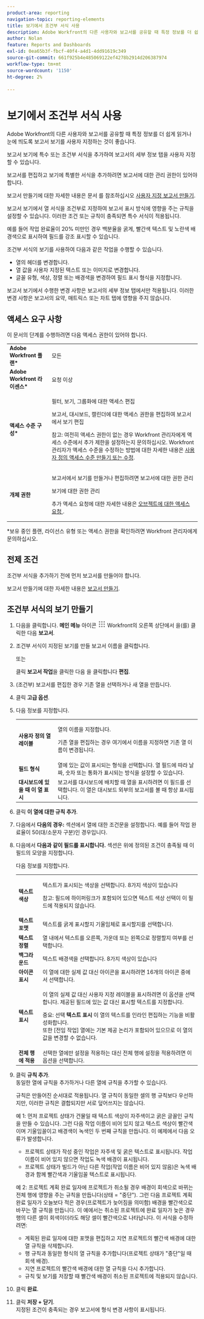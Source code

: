 ```yaml
---
product-area: reporting
navigation-topic: reporting-elements
title: 보기에서 조건부 서식 사용
description: Adobe Workfront의 다른 사용자와 보고서를 공유할 때 특정 정보를 더 쉽게 읽거나 눈에 띄도록 보고서 보기를 사용자 지정하는 것이 좋습니다.
author: Nolan
feature: Reports and Dashboards
exl-id: 0ea65b3f-fbcf-40f4-a4d1-4dd91619c349
source-git-commit: 661f925b4e485069122ef4278b2914d206387974
workflow-type: tm+mt
source-wordcount: '1150'
ht-degree: 2%

---
```


# 보기에서 조건부 서식 사용

Adobe Workfront의 다른 사용자와 보고서를 공유할 때 특정 정보를 더 쉽게 읽거나 눈에 띄도록 보고서 보기를 사용자 지정하는 것이 좋습니다.

보고서 보기에 특수 또는 조건부 서식을 추가하여 보고서의 세부 정보 탭을 사용자 지정할 수 있습니다.

보고서를 편집하고 보기에 특별한 서식을 추가하려면 보고서에 대한 관리 권한이 있어야 합니다.

보고서 만들기에 대한 자세한 내용은 문서 를 참조하십시오 [사용자 지정 보고서 만들기](../../../reports-and-dashboards/reports/creating-and-managing-reports/create-custom-report.md).

보고서 보기에서 열 서식을 조건부로 지정하여 보고서 표시 방식에 영향을 주는 규칙을 설정할 수 있습니다. 이러한 조건 또는 규칙이 충족되면 특수 서식이 적용됩니다.

예를 들어 작업 완료율이 20% 미만인 경우 백분율을 굵게, 빨간색 텍스트 및 노란색 배경색으로 표시하여 필드를 강조 표시할 수 있습니다.

조건부 서식의 보기를 사용하여 다음과 같은 작업을 수행할 수 있습니다.

* 열의 헤더를 변경합니다.
* 열 값을 사용자 지정된 텍스트 또는 이미지로 변경합니다.
* 글꼴 유형, 색상, 정렬 또는 배경색을 변경하여 필드 표시 형식을 지정합니다.

보고서 보기에서 수행한 변경 사항은 보고서의 세부 정보 탭에서만 적용됩니다. 이러한 변경 사항은 보고서의 요약, 매트릭스 또는 차트 탭에 영향을 주지 않습니다.

## 액세스 요구 사항

이 문서의 단계를 수행하려면 다음 액세스 권한이 있어야 합니다.

<table style="table-layout:auto"> 
 <col> 
 <col> 
 <tbody> 
  <tr> 
   <td role="rowheader"><strong>Adobe Workfront 플랜*</strong></td> 
   <td> <p>모든</p> </td> 
  </tr> 
  <tr> 
   <td role="rowheader"><strong>Adobe Workfront 라이센스*</strong></td> 
   <td> <p>요청 이상 </p> </td> 
  </tr> 
  <tr> 
   <td role="rowheader"><strong>액세스 수준 구성*</strong></td> 
   <td> <p>필터, 보기, 그룹화에 대한 액세스 편집</p> <p>보고서, 대시보드, 캘린더에 대한 액세스 권한을 편집하여 보고서에서 보기 편집</p> <p>참고: 여전히 액세스 권한이 없는 경우 Workfront 관리자에게 액세스 수준에서 추가 제한을 설정하는지 문의하십시오. Workfront 관리자가 액세스 수준을 수정하는 방법에 대한 자세한 내용은 <a href="../../../administration-and-setup/add-users/configure-and-grant-access/create-modify-access-levels.md" class="MCXref xref">사용자 정의 액세스 수준 만들기 또는 수정</a>.</p> </td> 
  </tr> 
  <tr> 
   <td role="rowheader"><strong>개체 권한</strong></td> 
   <td> <p>보고서에서 보기를 만들거나 편집하려면 보고서에 대한 권한 관리</p> <p>보기에 대한 권한 관리</p> <p>추가 액세스 요청에 대한 자세한 내용은 <a href="../../../workfront-basics/grant-and-request-access-to-objects/request-access.md" class="MCXref xref">오브젝트에 대한 액세스 요청 </a>.</p> </td> 
  </tr> 
 </tbody> 
</table>

&#42;보유 중인 플랜, 라이선스 유형 또는 액세스 권한을 확인하려면 Workfront 관리자에게 문의하십시오.

## 전제 조건

조건부 서식을 추가하기 전에 먼저 보고서를 만들어야 합니다.

보고서 만들기에 대한 자세한 내용은 [보고서 만들기](../../../reports-and-dashboards/reports/creating-and-managing-reports/create-report.md).

## 조건부 서식의 보기 만들기

1. 다음을 클릭합니다. **메인 메뉴** 아이콘 ![](assets/main-menu-icon.png) Workfront의 오른쪽 상단에서 을(를) 클릭한 다음 **보고서**.

1. 조건부 서식이 지정된 보기를 만들 보고서 이름을 클릭합니다.

   또는

   클릭 **보고서 작업**&#x200B;을 클릭한 다음 을 클릭합니다 **편집**.

1. (조건부) 보고서를 편집한 경우 기존 열을 선택하거나 새 열을 만듭니다.
1. 클릭 **고급 옵션**.

1. 다음 정보를 지정합니다.

   <table style="table-layout:auto"> 
    <col> 
    <col> 
    <tbody> 
     <tr> 
      <td role="rowheader"><strong>사용자 정의 열 레이블</strong></td> 
      <td> <p>열의 이름을 지정합니다.</p> <p>기존 열을 편집하는 경우 여기에서 이름을 지정하면 기존 열 이름이 변경됩니다.</p> </td> 
     </tr> 
     <tr> 
      <td role="rowheader"><strong>필드 형식</strong></td> 
      <td>열에 있는 값이 표시되는 형식을 선택합니다. 열 필드에 따라 날짜, 숫자 또는 통화가 표시되는 방식을 설정할 수 있습니다.</td> 
     </tr> 
     <tr> 
      <td role="rowheader"><strong>대시보드에 있을 때 이 열 표시</strong></td> 
      <td>보고서를 대시보드에 배치할 때 열을 표시하려면 이 필드를 선택합니다. 이 열은 대시보드 외부의 보고서를 볼 때 항상 표시됩니다.</td> 
     </tr> 
    </tbody> 
   </table>

1. 클릭 **이 열에 대한 규칙 추가**.

   <!--
   <note type="note">
   You cannot apply conditional formatting to a User Team ID field. (NOTE: drafted this. Not sure why we have to single out just this one field?)
   </note>
   -->

1. 다음에서 **다음의 경우:** 섹션에서 열에 대한 조건문을 설정합니다. 예를 들어 작업 완료율이 50(대/소문자 구분)인 경우입니다.
1. 다음에서 **다음과 같이 필드를 표시합니다.** 섹션은 위에 정의된 조건이 충족될 때 이 필드의 모양을 지정합니다.

   다음 정보를 지정합니다.

   <table style="table-layout:auto"> 
    <col> 
    <col> 
    <tbody> 
     <tr> 
      <td role="rowheader"><strong>텍스트 색상</strong></td> 
      <td> <p>텍스트가 표시되는 색상을 선택합니다. 8가지 색상이 있습니다</p> <p>참고: 필드에 하이퍼링크가 포함되어 있으면 텍스트 색상 선택이 이 필드에 적용되지 않습니다.</p> </td> 
     </tr> 
     <tr> 
      <td role="rowheader"><strong>텍스트 포맷</strong></td> 
      <td>텍스트를 굵게 표시할지 기울임체로 표시할지를 선택합니다.</td> 
     </tr> 
     <tr> 
      <td role="rowheader"><strong>텍스트 정렬</strong></td> 
      <td>열 내에서 텍스트를 오른쪽, 가운데 또는 왼쪽으로 정렬할지 여부를 선택합니다.</td> 
     </tr> 
     <tr> 
      <td role="rowheader"><strong>백그라운드</strong></td> 
      <td>텍스트 배경색을 선택합니다. 8가지 색상이 있습니다</td> 
     </tr> 
     <tr> 
      <td role="rowheader"><strong>아이콘 표시</strong></td> 
      <td>이 열에 대한 실제 값 대신 아이콘을 표시하려면 16개의 아이콘 중에서 선택합니다.</td> 
     </tr> 
     <tr> 
      <td role="rowheader"><strong>텍스트 표시</strong></td> 
      <td> <p>이 열의 실제 값 대신 사용자 지정 레이블을 표시하려면 이 옵션을 선택합니다. 제공된 필드에 있는 값 대신 표시할 텍스트를 지정합니다.</p> <p>중요: 선택 <strong>텍스트 표시</strong> 이 열의 텍스트를 인라인 편집하는 기능을 비활성화합니다.<br>또한 [전임 작업] 열에는 기본 제공 논리가 포함되어 있으므로 이 열의 값을 변경할 수 없습니다.</p> </td> 
     </tr> 
     <tr> 
      <td role="rowheader"><strong>전체 행에 적용</strong></td> 
      <td>선택한 열에만 설정을 적용하는 대신 전체 행에 설정을 적용하려면 이 옵션을 선택합니다.</td> 
     </tr> 
    </tbody> 
   </table>

1. 클릭 **규칙 추가**.\
   동일한 열에 규칙을 추가하거나 다른 열에 규칙을 추가할 수 있습니다.

   규칙은 만들어진 순서대로 적용됩니다. 열 규칙이 동일한 셀의 행 규칙보다 우선하지만, 이러한 규칙은 결합되지만 서로 덮어쓰지는 않습니다.

   예 1: 먼저 프로젝트 상태가 건물일 때 텍스트 색상이 자주색이고 굵은 글꼴인 규칙을 만들 수 있습니다. 그런 다음 작업 이름이 비어 있지 않고 텍스트 색상이 빨간색이며 기울임꼴이고 배경색이 녹색인 두 번째 규칙을 만듭니다. 이 예제에서 다음 오류가 발생합니다.

   * 프로젝트 상태가 작성 중인 작업은 자주색 및 굵은 텍스트로 표시됩니다. 작업 이름이 비어 있지 않으면 작업도 녹색 배경이 표시됩니다.
   * 프로젝트 상태가 빌드가 아닌 다른 작업(작업 이름은 비어 있지 않음)은 녹색 배경과 함께 빨간색과 기울임꼴 텍스트로 표시됩니다.

   예 2: 프로젝트 계획 완료 일자에 프로젝트가 취소될 경우 배경이 회색으로 바뀌는 전체 행에 영향을 주는 규칙을 만듭니다(상태 = &quot;중단&quot;). 그런 다음 프로젝트 계획 완료 일자가 오늘보다 적은 경우(프로젝트가 늦어짐을 의미함) 배경을 빨간색으로 바꾸는 열 규칙을 만듭니다. 이 예에서는 취소된 프로젝트에 완료 일자가 늦은 경우 행의 다른 셀이 회색이더라도 해당 셀이 빨간색으로 나타납니다. 이 서식을 수정하려면:

   * 계획된 완료 일자에 대한 포맷을 편집하고 지연 프로젝트의 빨간색 배경에 대한 열 규칙을 삭제합니다.
   * 행 규칙과 동일한 형식의 열 규칙을 추가합니다(프로젝트 상태가 &quot;중단&quot;일 때 회색 배경).
   * 지연 프로젝트의 빨간색 배경에 대한 열 규칙을 다시 추가합니다.
   * 규칙 및 보기를 저장할 때 빨간색 배경이 취소된 프로젝트에 적용되지 않습니다.


1. 클릭 **완료**.
1. 클릭 **저장 + 닫기**.\
   지정된 조건이 충족되는 경우 보고서에 형식 변경 사항이 표시됩니다.
